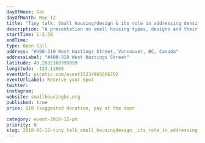 ```yaml
---
dayOfWeek: Sat
dayOfMonth: May 12
title: "Tiny talk: Small housing/design & its role in addressing densification @ L'Atelier Vancouver"
description: "A presentation on small housing types, designs and their real-world applications. Followed by an industry-led panel and Q&A with Jake Fry (Smallworks), BC Tiny House Collective co-founders and other panelists (TBA). Presented by Small Housing BC.<br> "
startTime: 1-2:30
endTime: 
type: Open Call
address: "#400-319 West Hastings Street, Vancouver, BC, Canada"
addressLabel: "#400-319 West Hastings Street"
latitude: 49.2832169999999
longitude: -123.11008
eventUrl: picatic.com/event15234965666702
eventUrlLabel: Reserve your Spot
twitter: 
instagram: 
website: smallhousingbc.org
published: true
price: $10 (suggested donation, pay at the door

category: event-2018-12-pm
priority: 0
slug: 2018-05-12-tiny_talk_small_housingdesign__its_role_in_addressing_densification__latelier_vancouver
---
```

